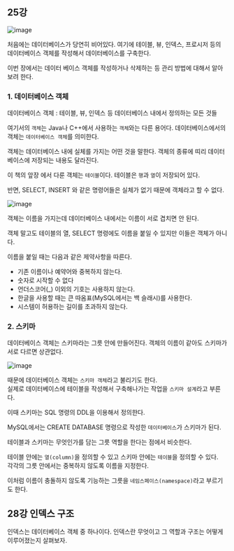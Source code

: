 ## 25강

![image](https://user-images.githubusercontent.com/64796257/148230181-0b0f268f-4414-4eb9-a921-c23ad746599a.png)

처음에는 데이터베이스가 당연히 비어있다. 여기에 테이블, 뷰, 인덱스, 프로시저 등의 데이터베이스 객체를 작성해서 데이터베이스를 구축한다.

이번 장에서는 데이터 베이스 객체를 작성하거나 삭제하는 등 관리 방법에 대해서 알아보려 한다.

### 1. 데이터베이스 객체 

데이터베이스 객체 : 테이블, 뷰, 인덱스 등 데이터베이스 내에서 정의하는 모든 것들

여기서의 `객체`는 Java나 C++에서 사용하는 `객체`와는 다른 용어다. 데이터베이스에서의 객체는 `데이터베이스 객체`를 의미한다.

객체는 데이터베이스 내에 실체를 가지는 어떤 것을 말한다. 객체의 종류에 띠리 데이터베이스에 저장되는 내용도 달라진다.

이 책의 앞장 에서 다룬 객체는 `테이블`이다. 테이블은 `행`과 `열`이 저장되어 있다.

반면, SELECT, INSERT 와 같은 명령어들은 실체가 없기 때문에 객체라고 할 수 없다.

![image](https://user-images.githubusercontent.com/64796257/148230903-7af19efb-2c6a-4273-93f9-22c05dfd0b04.png)

객체는 이름을 가지는데 데이터베이스 내에서는 이름이 서로 겹치면 안 된다. 

객체 말고도 테이블의 열, SELECT 명령에도 이름을 붙일 수 있지만 이들은 객체가 아니다. 

이름을 붙일 때는 다음과 같은 제약사항을 따른다.
- 기존 이름이나 예약어와 중복하지 않는다.
- 숫자로 시작할 수 없다
- 언더스코어(_) 이외의 기호는 사용하지 않는다.
- 한글을 사용할 때는 큰 따옴표(MySQL에서는 백 슬래시)를 사용한다.
- 시스템이 허용하는 길이를 초과하지 않는다.

### 2. 스키마 

데이터베이스 객체는 스키마라는 그릇 안에 만들어진다. 객체의 이름이 같아도 스키마가 서로 다르면 상관없다. 

![image](https://user-images.githubusercontent.com/64796257/148231666-fc7855d5-00ce-40c4-ae66-a2b81c443a54.png)

때문에 데이터베이스 객체는 `스키마 객체`라고 불리기도 한다.  
실제로 데이터베이스에 테이블을 작성해서 구축해나가는 작업을 `스키마 설계`라고 부른다.

이때 스키마는 SQL 명령의 DDL을 이용해서 정의한다.

MySQL에서는 CREATE DATABASE 명령으로 작성한 `데이터베이스`가 스키마가 된다. 

테이블과 스키마는 무엇인가를 담는 그릇 역할을 한다는 점에서 비슷한다.

테이블 안에는 `열(column)`을 정의할 수 있고 스키마 안에는 `테이블`을 정의할 수 있다.  
각각의 그릇 안에서는 중복하지 않도록 이름을 지정한다.

이처럼 이름이 충돌하지 않도록 기능하는 그릇을 `네임스페이스(namespace)`라고 부르기도 한다.

## 28강 인덱스 구조

인덱스는 데이터베이스 객체 중 하나이다. 인덱스란 무엇이고 그 역할과 구조는 어떻게 이루어졌는지 살펴보자.




























